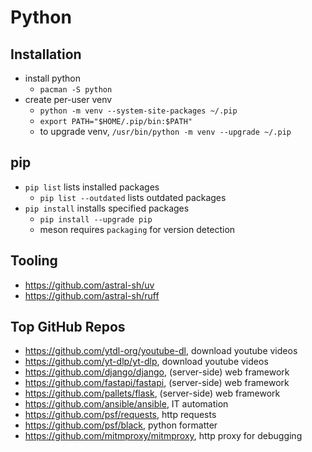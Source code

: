 Python
======

## Installation

- install python
  - `pacman -S python`
- create per-user venv
  - `python -m venv --system-site-packages ~/.pip`
  - `export PATH="$HOME/.pip/bin:$PATH"`
  - to upgrade venv, `/usr/bin/python -m venv --upgrade ~/.pip`

## pip

- `pip list` lists installed packages
  - `pip list --outdated` lists outdated packages
- `pip install` installs specified packages
  - `pip install --upgrade pip`
  - meson requires `packaging` for version detection

## Tooling

- <https://github.com/astral-sh/uv>
- <https://github.com/astral-sh/ruff>

## Top GitHub Repos

- <https://github.com/ytdl-org/youtube-dl>, download youtube videos
- <https://github.com/yt-dlp/yt-dlp>, download youtube videos
- <https://github.com/django/django>, (server-side) web framework
- <https://github.com/fastapi/fastapi>, (server-side) web framework
- <https://github.com/pallets/flask>, (server-side) web framework
- <https://github.com/ansible/ansible>, IT automation
- <https://github.com/psf/requests>, http requests
- <https://github.com/psf/black>, python formatter
- <https://github.com/mitmproxy/mitmproxy>, http proxy for debugging
